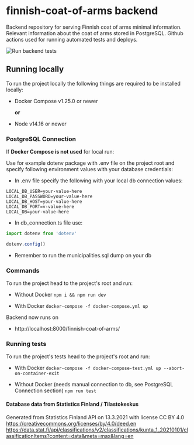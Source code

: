 # finnish-coat-of-arms backend

Backend repository for serving Finnish coat of arms minimal information. Relevant information about the coat of arms stored in PostgreSQL. Github actions used for running automated tests and deploys.

![Run backend tests](https://github.com/jaraisanen/finnish-coat-of-arms-backend/actions/workflows/tests-run.yml/badge.svg)

## Running locally

To run the project locally the following things are required to be installed locally:

* Docker Compose v1.25.0 or newer

  **or** 

* Node v14.16 or newer 

### PostgreSQL Connection

If **Docker Compose is not used** for local run: 

Use for example dotenv package with .env file on the project root and specify following environment values with your database credentials: 

* In .env file specify the following with your local db connection values:

```
LOCAL_DB_USER=your-value-here
LOCAL_DB_PASSWORD=your-value-here
LOCAL_DB_HOST=your-value-here
LOCAL_DB_PORT=v-value-here
LOCAL_DB=your-value-here
```

* In db_connection.ts file use:

```javascript
import dotenv from 'dotenv'

dotenv.config()
```

* Remember to run the municipalities.sql dump on your db

### Commands

To run the project head to the project's root and run:

* Without Docker
`npm i && npm run dev`

* With Docker
`docker-compose -f docker-compose.yml up`

Backend now runs on 

* http://localhost:8000/finnish-coat-of-arms/

### Running tests

To run the project's tests head to the project's root and run:

* With Docker
`docker-compose -f docker-compose-test.yml up --abort-on-container-exit`

* Without Docker (needs manual connection to db, see PostgreSQL Connection section)
`npm run test`

 #### Database data from Statistics Finland / Tilastokeskus

 Generated from Statistics Finland API on 13.3.2021 with 
 license CC BY 4.0 https://creativecommons.org/licenses/by/4.0/deed.en
 https://data.stat.fi/api/classifications/v2/classifications/kunta_1_20210101/classificationItems?content=data&meta=max&lang=en 
 